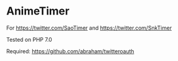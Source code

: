 # AnimeTimer
For https://twitter.com/SaoTimer and https://twitter.com/SnkTimer

Tested on PHP 7.0

Required: https://github.com/abraham/twitteroauth
